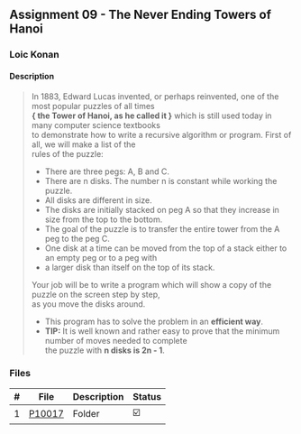 ## Assignment 09 - The Never Ending Towers of Hanoi

### Loic Konan

#### Description

> In 1883, Edward Lucas invented, or perhaps reinvented, one of the most popular puzzles of all times<br>
> **{ the Tower of Hanoi, as he called it }** which is still used today in many computer science textbooks<br>
> to demonstrate how to write a recursive algorithm or program. First of all, we will make a list of the<br>
> rules of the puzzle:
>
> - There are three pegs: A, B and C.
> - There are n disks. The number n is constant while working the puzzle.
> - All disks are different in size.
> - The disks are initially stacked on peg A so that they increase in size from the top to the bottom.
> - The goal of the puzzle is to transfer the entire tower from the A peg to the peg C.
> - One disk at a time can be moved from the top of a stack either to an empty peg or to a peg with
> - a larger disk than itself on the top of its stack.
>
> Your job will be to write a program which will show a copy of the puzzle on the screen step by step,<br>
> as you move the disks around.
>
> - This program has to solve the problem in an **efficient way**.
> - **TIP:** It is well known and rather easy to prove that the minimum number of moves needed to complete <br>
> the puzzle with **n disks is 2n - 1**.

### Files

|   #   | File               | Description | Status                  |
| :---: | ------------------ | ----------- | ----------------------- |
|   1   | [P10017](./P10017) | Folder      | :ballot_box_with_check: |
